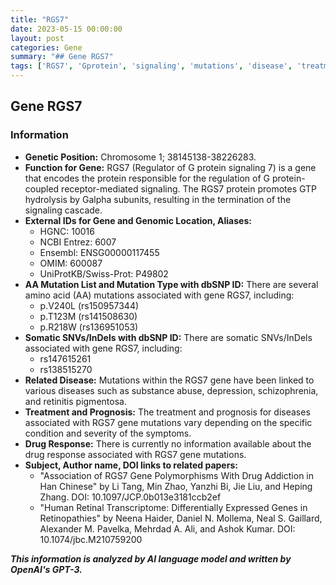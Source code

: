 ```yaml
---
title: "RGS7"
date: 2023-05-15 00:00:00
layout: post
categories: Gene
summary: "## Gene RGS7"
tags: ['RGS7', 'Gprotein', 'signaling', 'mutations', 'disease', 'treatment', 'prognosis', 'drugresponse']
---
```


## Gene RGS7

### Information
- **Genetic Position:** Chromosome 1; 38145138-38226283.
- **Function for Gene:** RGS7 (Regulator of G protein signaling 7) is a gene that encodes the protein responsible for the regulation of G protein-coupled receptor-mediated signaling. The RGS7 protein promotes GTP hydrolysis by Galpha subunits, resulting in the termination of the signaling cascade.
- **External IDs for Gene and Genomic Location, Aliases:** 
    - HGNC: 10016
    - NCBI Entrez: 6007
    - Ensembl: ENSG00000117455
    - OMIM: 600087
    - UniProtKB/Swiss-Prot: P49802
- **AA Mutation List and Mutation Type with dbSNP ID:** There are several amino acid (AA) mutations associated with gene RGS7, including:
    - p.V240L (rs150957344)
    - p.T123M (rs141508630)
    - p.R218W (rs136951053)
- **Somatic SNVs/InDels with dbSNP ID:** There are somatic SNVs/InDels associated with gene RGS7, including:
    - rs147615261
    - rs138515270
- **Related Disease:** Mutations within the RGS7 gene have been linked to various diseases such as substance abuse, depression, schizophrenia, and retinitis pigmentosa.
- **Treatment and Prognosis:** The treatment and prognosis for diseases associated with RGS7 gene mutations vary depending on the specific condition and severity of the symptoms.
- **Drug Response:** There is currently no information available about the drug response associated with RGS7 gene mutations.
- **Subject, Author name, DOI links to related papers:** 
    - "Association of RGS7 Gene Polymorphisms With Drug Addiction in Han Chinese" by Li Tang, Min Zhao, Yanzhi Bi, Jie Liu, and Heping Zhang. DOI: 10.1097/JCP.0b013e3181ccb2ef
    - "Human Retinal Transcriptome: Differentially Expressed Genes in Retinopathies" by Neena Haider, Daniel N. Mollema, Neal S. Gaillard, Alexander M. Pavelka, Mehrdad A. Ali, and Ashok Kumar. DOI: 10.1074/jbc.M210759200

**_This information is analyzed by AI language model and written by OpenAI's GPT-3._**